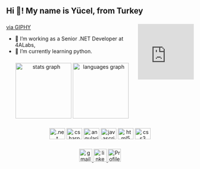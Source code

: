 <h2 align="left">Hi 👋! My name is Yücel, from Turkey</h2>

###
<iframe align="right"  src="https://giphy.com/embed/l3q2KRkOVYvi8WfU4" width="150" height="150" frameBorder="0" class="giphy-embed" allowFullScreen></iframe><p><a href="https://giphy.com/gifs/jerseydemic-l3q2KRkOVYvi8WfU4">via GIPHY</a></p>
<!-- **yucel-aydin/yucel-aydin** is a ✨ _special_ ✨ repository because its `README.md` (this file) appears on your GitHub profile. -->



- 🔭 I’m working as a Senior .NET Developer at 4ALabs,
- 🌱 I’m currently learning python.



###

<div align="center">
  <img src="https://github-readme-stats.vercel.app/api?hide_title=false&hide_rank=false&show_icons=true&include_all_commits=true&count_private=true&disable_animations=false&theme=dracula&locale=en&hide_border=false&username=yucel-aydin" height="150" alt="stats graph"  />
  <img src="https://github-readme-stats.vercel.app/api/top-langs?locale=en&hide_title=false&layout=compact&card_width=320&langs_count=5&theme=dracula&hide_border=false&username=yucel-aydin" height="150" alt="languages graph"  />
</div>

###



<div align="CENTER">  
    
   <img src="https://cdn.jsdelivr.net/gh/devicons/devicon/icons/dotnetcore/dotnetcore-original.svg" height="30" width="42" alt=".net core logo" />
   <img src="https://cdn.jsdelivr.net/gh/devicons/devicon/icons/csharp/csharp-original.svg" height="30" width="42" alt="csharp logo" />
          
   <img src="https://cdn.jsdelivr.net/gh/devicons/devicon/icons/angularjs/angularjs-original.svg"  height="30" width="42" alt="angularjs logo" />          
   <img src="https://cdn.jsdelivr.net/gh/devicons/devicon/icons/javascript/javascript-original.svg" height="30" width="42" alt="javascript logo" />
        
  <img src="https://cdn.jsdelivr.net/gh/devicons/devicon/icons/html5/html5-original.svg" height="30" width="42" alt="html5 logo"  />
  <img src="https://cdn.jsdelivr.net/gh/devicons/devicon/icons/css3/css3-original.svg" height="30" width="42" alt="css3 logo"  />
</div>

###

<div align="center">
<!--<a href="" target="_blank">
  <img src="https://img.shields.io/static/v1?message=Discord&logo=discord&label=&color=7289DA&logoColor=white&labelColor=&style=for-the-badge" height="35" alt="discord logo"  />
</a>-->
<a href="mailto:yucellaydinn@gmail.com"  target="_blank">
  <img src="https://img.shields.io/static/v1?message=Gmail&logo=gmail&label=&color=D14836&logoColor=white&labelColor=&style=for-the-badge" height="35" alt="gmail logo"  />
  </a>
<a href="https://www.linkedin.com/in/yclaydin/" target="_blank">
  <img src="https://img.shields.io/static/v1?message=LinkedIn&logo=linkedin&label=&color=0077B5&logoColor=white&labelColor=&style=for-the-badge" height="35" alt="linkedin logo"  />
  </a>
  <a >
  <img src="https://komarev.com/ghpvc/?username=yucel-aydin&&color=blueviolet&label=PROFILE+VIEWS" height="35" alt="Profile Counter"  />
  </a>
  
</div>


###

<br clear="both">

###
